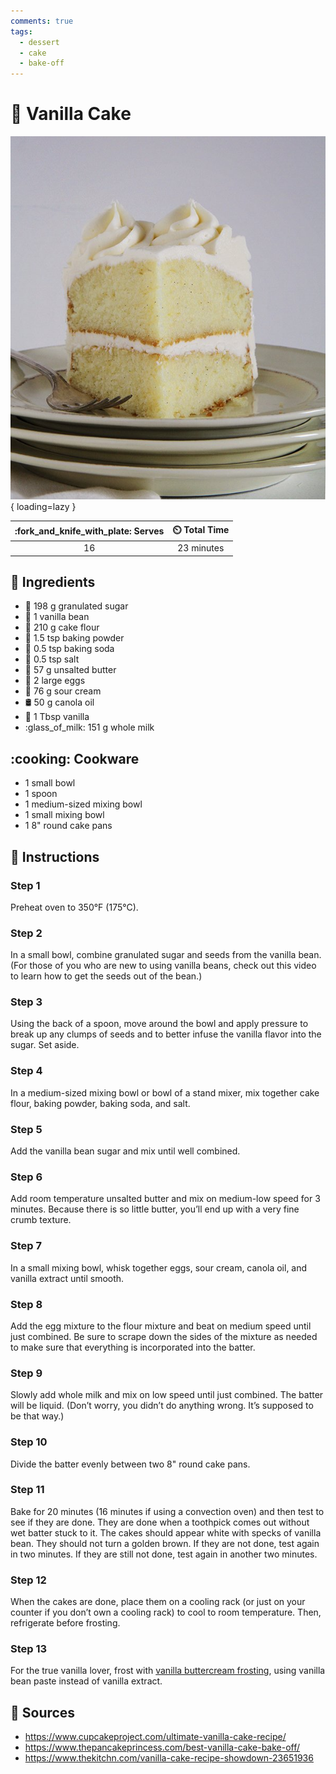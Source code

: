 ```yaml
---
comments: true
tags:
  - dessert
  - cake
  - bake-off
---
```

# :cake: Vanilla Cake

![Vanilla Cake][1]{ loading=lazy }

| :fork_and_knife_with_plate: Serves | :timer_clock: Total Time |
|:----------------------------------:|:-----------------------: |
| 16 | 23 minutes |

## :salt: Ingredients

- :candy: 198 g granulated sugar
- :icecream: 1 vanilla bean
- :ear_of_rice: 210 g cake flour
- :dash: 1.5 tsp baking powder
- :cup_with_straw: 0.5 tsp baking soda
- :salt: 0.5 tsp salt
- :butter: 57 g unsalted butter
- :egg: 2 large eggs
- :rice: 76 g sour cream
- :oil_drum: 50 g canola oil
- :icecream: 1 Tbsp vanilla
- :glass_of_milk: 151 g whole milk

## :cooking: Cookware

- 1 small bowl
- 1 spoon
- 1 medium-sized mixing bowl
- 1 small mixing bowl
- 1 8" round cake pans

## :pencil: Instructions

### Step 1

Preheat oven to 350°F (175°C).

### Step 2

In a small bowl, combine granulated sugar and seeds from the vanilla bean. (For those of you who are new to using
vanilla beans, check out this video to learn how to get the seeds out of the bean.)

### Step 3

Using the back of a spoon, move around the bowl and apply pressure to break up any clumps of seeds and to better infuse
the vanilla flavor into the sugar. Set aside.

### Step 4

In a medium-sized mixing bowl or bowl of a stand mixer, mix together cake flour, baking powder, baking soda, and salt.

### Step 5

Add the vanilla bean sugar and mix until well combined.

### Step 6

Add room temperature unsalted butter and mix on medium-low speed for 3 minutes. Because there is so little butter,
you’ll end up with a very fine crumb texture.

### Step 7

In a small mixing bowl, whisk together eggs, sour cream, canola oil, and vanilla extract until smooth.

### Step 8

Add the egg mixture to the flour mixture and beat on medium speed until just combined. Be sure to scrape down the sides
of the mixture as needed to make sure that everything is incorporated into the batter.

### Step 9

Slowly add whole milk and mix on low speed until just combined. The batter will be liquid. (Don’t worry, you didn’t
do anything wrong. It’s supposed to be that way.)

### Step 10

Divide the batter evenly between two 8" round cake pans.

### Step 11

Bake for 20 minutes (16 minutes if using a convection oven) and then test to see if they are done. They are done when a
toothpick comes out without wet batter stuck to it. The cakes should appear white with specks of vanilla bean. They
should not turn a golden brown. If they are not done, test again in two minutes. If they are still not done, test again
in another two minutes.

### Step 12

When the cakes are done, place them on a cooling rack (or just on your counter if you don’t own a cooling rack) to
cool to room temperature. Then, refrigerate before frosting.

### Step 13

For the true vanilla lover, frost with [vanilla buttercream frosting][2], using vanilla bean paste instead of vanilla
extract.

## :link: Sources

- <https://www.cupcakeproject.com/ultimate-vanilla-cake-recipe/>
- <https://www.thepancakeprincess.com/best-vanilla-cake-bake-off/>
- <https://www.thekitchn.com/vanilla-cake-recipe-showdown-23651936>

[1]: <../../assets/images/vanilla-cake.jpg>
[2]: <../../ingredients/frosting/classic-vanilla-buttercream-frosting.md>

